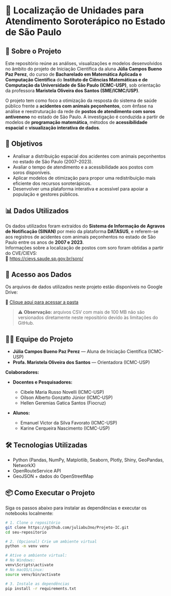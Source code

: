 # 📍 Localização de Unidades para Atendimento Soroterápico no Estado de São Paulo

## 📘 Sobre o Projeto

Este repositório reúne as análises, visualizações e modelos desenvolvidos no âmbito do projeto de Iniciação Científica da aluna **Júlia Campos Bueno Paz Perez**, do curso de **Bacharelado em Matemática Aplicada e Computação Científica** do **Instituto de Ciências Matemáticas e de Computação da Universidade de São Paulo (ICMC-USP)**, sob orientação da professora **Maristela Oliveira dos Santos (SME/ICMC/USP)**.

O projeto tem como foco a otimização da resposta do sistema de saúde público frente a **acidentes com animais peçonhentos**, com ênfase na análise e reestruturação da rede de **postos de atendimento com soros antiveneno** no estado de São Paulo. A investigação é conduzida a partir de modelos de **programação matemática**, métodos de **acessibilidade espacial** e **visualização interativa de dados**.

## 🎯 Objetivos

- Analisar a distribuição espacial dos acidentes com animais peçonhentos no estado de São Paulo (2007–2023).
- Avaliar o tempo de atendimento e a acessibilidade aos postos com soros disponíveis.
- Aplicar modelos de otimização para propor uma redistribuição mais eficiente dos recursos soroterápicos.
- Desenvolver uma plataforma interativa e acessível para apoiar a população e gestores públicos.

## 📊 Dados Utilizados

Os dados utilizados foram extraídos do **Sistema de Informação de Agravos de Notificação (SINAN)** por meio da plataforma **DATASUS**, e referem-se aos registros de acidentes com animais peçonhentos no estado de São Paulo entre os anos de **2007 e 2023**.  
Informações sobre a localização de postos com soro foram obtidas a partir do CVE/CIEVS:  
🔗 https://cievs.saude.sp.gov.br/soro/

## 📂 Acesso aos Dados

Os arquivos de dados utilizados neste projeto estão disponíveis no Google Drive:

🔗 [Clique aqui para acessar a pasta](https://drive.google.com/drive/folders/1hA8wW6yj9IABLPeNaE56vwUecN_v8xxz?usp=sharing)

> ⚠️ **Observação:** arquivos CSV com mais de 100 MB não são versionados diretamente neste repositório devido às limitações do GitHub.

## 🧑‍💻 Equipe do Projeto

- **Júlia Campos Bueno Paz Perez** — Aluna de Iniciação Científica (ICMC-USP)  
- **Profa. Maristela Oliveira dos Santos** — Orientadora (ICMC-USP)  

**Colaboradores:**

- **Docentes e Pesquisadores:**  
  - Cibele Maria Russo Novelli (ICMC-USP)  
  - Oilson Alberto Gonzatto Júnior (ICMC-USP)  
  - Hellen Geremias Gatica Santos (Fiocruz)  

- **Alunos:**  
  - Emanuel Victor da Silva Favorato (ICMC-USP)  
  - Karine Cerqueira Nascimento (ICMC-USP)  

## 🛠️ Tecnologias Utilizadas

- Python (Pandas, NumPy, Matplotlib, Seaborn, Plotly, Shiny, GeoPandas, NetworkX)
- OpenRouteService API
- GeoJSON + dados do OpenStreetMap

## 📦 Como Executar o Projeto

Siga os passos abaixo para instalar as dependências e executar os notebooks localmente:

```bash
# 1. Clone o repositório
git clone https://github.com/juliabu3no/Projeto-IC.git
cd seu-repositorio

# 2. (Opcional) Crie um ambiente virtual
python -m venv venv

# Ative o ambiente virtual:
# No Windows:
venv\Scripts\activate
# No macOS/Linux:
source venv/bin/activate

# 3. Instale as dependências
pip install -r requirements.txt
